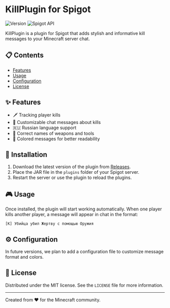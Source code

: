 # KillPlugin for Spigot

![Version](https://img.shields.io/badge/версия-1.0-blue.svg)
![Spigot API](https://img.shields.io/badge/Spigot%20API-1.13%2B-yellow.svg)

KillPlugin is a plugin for Spigot that adds stylish and informative kill messages to your Minecraft server chat.

## 📋 Contents

- [Features](#features)
- [Usage](#usage)
- [Configuration](#configuration)
- [License](#license)

## ✨ Features

- 🗡️ Tracking player kills
- 💬 Customizable chat messages about kills
- 🇷🇺 Russian language support
- 🔧 Correct names of weapons and tools
- 🎨 Colored messages for better readability

## 🚀 Installation

1. Download the latest version of the plugin from [Releases](link_to_releases).
2. Place the JAR file in the `plugins` folder of your Spigot server.
3. Restart the server or use the plugin to reload the plugins.

## 🎮 Usage

Once installed, the plugin will start working automatically. When one player kills another player, a message will appear in chat in the format:

```
[K] Убийца убил Жертву с помощью Оружия
```

## ⚙️ Configuration

In future versions, we plan to add a configuration file to customize message format and colors.

## 📄 License

Distributed under the MIT license. See the `LICENSE` file for more information.

---

Created from ❤️ for the Minecraft community.
